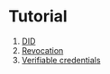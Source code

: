 # Tutorial
1. [DID](./tutorial_did.md)
1. [Revocation](./tutorial_revocation.md)
1. [Verifiable credentials](./tutorial_ipv.md)
